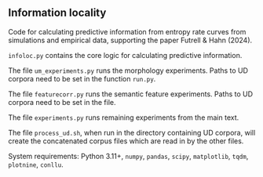 Information locality
--

Code for calculating predictive information from entropy rate curves from simulations and empirical data, supporting the paper Futrell \& Hahn (2024).

`infoloc.py` contains the core logic for calculating predictive information. 

The file `um_experiments.py` runs the morphology experiments. Paths to UD corpora need to be set in the function `run.py`. 

The file `featurecorr.py` runs the semantic feature experiments. Paths to UD corpora need to be set in the file.

The file `experiments.py` runs remaining experiments from the main text.

The file `process_ud.sh`, when run in the directory containing UD corpora, will create the concatenated corpus files which are read in by the other files.

System requirements: Python 3.11+, `numpy`, `pandas`, `scipy`, `matplotlib`, `tqdm`, `plotnine`, `conllu`. 